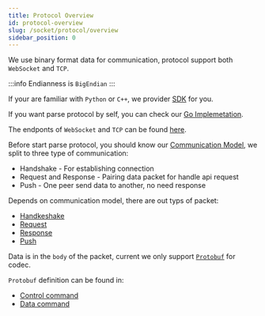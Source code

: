 ```yaml
---
title: Protocol Overview
id: protocol-overview
slug: /socket/protocol/overview
sidebar_position: 0
---
```


We use binary format data for communication, protocol support both `WebSocket` and `TCP`.

:::info
Endianness is `BigEndian`
:::

If your are familiar with `Python` or `C++`, we provider [SDK](https://open.longportapp.com/en/sdk) for you.

If you want parse protocol by self, you can check our [Go Implemetation](https://github.com/longportapp/openapi-protocol/tree/main/go).

The endponts of `WebSocket` and `TCP` can be found [here](../hosts).

Before start parse protocol, you should know our [Communication Model](./connect), we split to three type of communication:

- Handshake - For establishing connection
- Request and Response - Pairing data packet for handle api request
- Push - One peer send data to another, no need response

Depends on communication model, there are out typs of packet:

- [Handkeshake](./handshake)
- [Request](./request)
- [Response](./response)
- [Push](./push)

Data is in the `body` of the packet, current we only support [`Protobuf`](https://developers.google.com/protocol-buffers) for codec.

`Protobuf` definition can be found in:

- [Control command](../control-command)
- [Data command](../biz-command)
